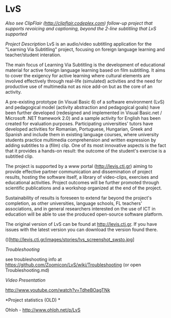 # LvS

*Also see ClipFlair (http://clipflair.codeplex.com) follow-up project that supports revoicing and captioning, beyond the 2-line subtitling that LvS supported*

*Project Description*
LvS is an audio/video subtitling application for the "Learning Via Subtitling" project, focusing on foreign language learning and teacher/student interation.

The main focus of Learning Via Subtitling is the development of educational material for active foreign language learning based on film subtitling. It aims to cover the exigency for active learning where cultural elements are involved effectively through real-life (simulated) activities and the need for productive use of multimedia not as nice add-on but as the core of an activity. 

A pre-existing prototype (in Visual Basic 6) of a software environment (LvS) and pedagogical model (activity abstraction and pedagogical goals) have been further developed (redesigned and implemented in Visual Basic.net / Microsoft .NET framework 2.0) and a sample activity for English has been created for evaluation purposes. Participating universities' tutors have developed activities for Romanian, Portuguese, Hungarian, Greek and Spanish and include them in existing language courses, where university students practice multimedia comprehension and written expression by adding subtitles to a (film) clip. One of its most innovative aspects is the fact that it provides a hands-on result: the outcome of the student's exercise is a subtitled clip. 

The project is supported by a www portal (http://levis.cti.gr) aiming to provide effective partner communication and dissemination of project results, hosting the software itself, a library of video-clips, exercises and educational activities. Project outcomes will be further promoted through scientific publications and a workshop organized at the end of the project. 

Sustainability of results is foreseen to extend far beyond the project's completion, as other universities, language schools, FL teachers' associations, and in general researchers interested on the use of ICT in education will be able to use the produced open-source software platform.

The original version of LvS can be found at http://levis.cti.gr. If you have issues with the latest version you can download the version found there.

()[http://levis.cti.gr/images/stories/lvs_screenshot_swsto.jpg]

*Troubleshooting*

see troubleshooting info at https://github.com/Zoomicon/LvS/wiki/Troubleshooting (or open Troubleshooting.md)

*Video Presentation*

http://www.youtube.com/watch?v=TdheBOagTNk

*Project statistics (OLD) *

Ohloh - http://www.ohloh.net/p/LvS



